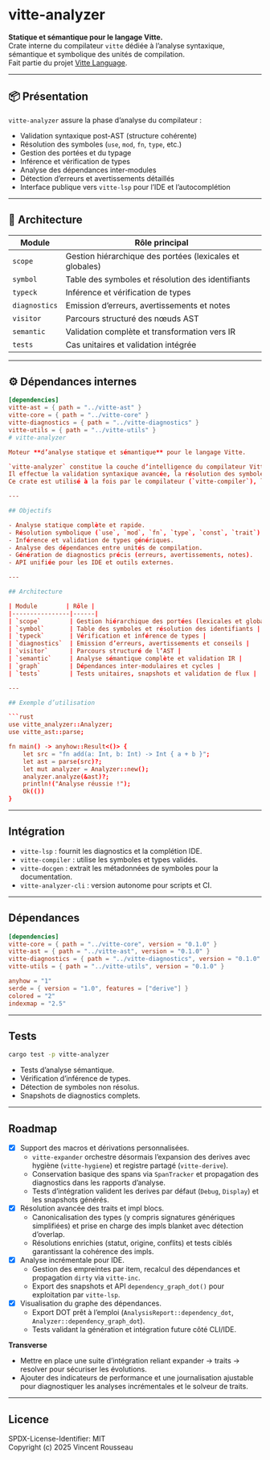 # vitte-analyzer

**Statique et sémantique pour le langage Vitte.**  
Crate interne du compilateur `vitte` dédiée à l’analyse syntaxique, sémantique et symbolique des unités de compilation.  
Fait partie du projet [Vitte Language](https://github.com/vitte-lang/vitte).

---

## 📦 Présentation

`vitte-analyzer` assure la phase d’analyse du compilateur :

- Validation syntaxique post-AST (structure cohérente)
- Résolution des symboles (`use`, `mod`, `fn`, `type`, etc.)
- Gestion des portées et du typage
- Inférence et vérification de types
- Analyse des dépendances inter-modules
- Détection d’erreurs et avertissements détaillés
- Interface publique vers `vitte-lsp` pour l’IDE et l’autocomplétion

---

## 🧠 Architecture

| Module | Rôle principal |
|--------|----------------|
| `scope` | Gestion hiérarchique des portées (lexicales et globales) |
| `symbol` | Table des symboles et résolution des identifiants |
| `typeck` | Inférence et vérification de types |
| `diagnostics` | Emission d’erreurs, avertissements et notes |
| `visitor` | Parcours structuré des nœuds AST |
| `semantic` | Validation complète et transformation vers IR |
| `tests` | Cas unitaires et validation intégrée |

---

## ⚙️ Dépendances internes

```toml
[dependencies]
vitte-ast = { path = "../vitte-ast" }
vitte-core = { path = "../vitte-core" }
vitte-diagnostics = { path = "../vitte-diagnostics" }
vitte-utils = { path = "../vitte-utils" }
# vitte-analyzer

Moteur **d’analyse statique et sémantique** pour le langage Vitte.

`vitte-analyzer` constitue la couche d’intelligence du compilateur Vitte.  
Il effectue la validation syntaxique avancée, la résolution des symboles, la vérification des types et l’analyse des dépendances inter-modules.  
Ce crate est utilisé à la fois par le compilateur (`vitte-compiler`), le langage serveur (`vitte-lsp`) et les outils de documentation (`vitte-docgen`).

---

## Objectifs

- Analyse statique complète et rapide.
- Résolution symbolique (`use`, `mod`, `fn`, `type`, `const`, `trait`).
- Inférence et validation de types génériques.
- Analyse des dépendances entre unités de compilation.
- Génération de diagnostics précis (erreurs, avertissements, notes).
- API unifiée pour les IDE et outils externes.

---

## Architecture

| Module        | Rôle |
|----------------|------|
| `scope`        | Gestion hiérarchique des portées (lexicales et globales) |
| `symbol`       | Table des symboles et résolution des identifiants |
| `typeck`       | Vérification et inférence de types |
| `diagnostics`  | Emission d’erreurs, avertissements et conseils |
| `visitor`      | Parcours structuré de l’AST |
| `semantic`     | Analyse sémantique complète et validation IR |
| `graph`        | Dépendances inter-modulaires et cycles |
| `tests`        | Tests unitaires, snapshots et validation de flux |

---

## Exemple d’utilisation

```rust
use vitte_analyzer::Analyzer;
use vitte_ast::parse;

fn main() -> anyhow::Result<()> {
    let src = "fn add(a: Int, b: Int) -> Int { a + b }";
    let ast = parse(src)?;
    let mut analyzer = Analyzer::new();
    analyzer.analyze(&ast)?;
    println!("Analyse réussie !");
    Ok(())
}
```

---

## Intégration

- `vitte-lsp` : fournit les diagnostics et la complétion IDE.
- `vitte-compiler` : utilise les symboles et types validés.
- `vitte-docgen` : extrait les métadonnées de symboles pour la documentation.
- `vitte-analyzer-cli` : version autonome pour scripts et CI.

---

## Dépendances

```toml
[dependencies]
vitte-core = { path = "../vitte-core", version = "0.1.0" }
vitte-ast = { path = "../vitte-ast", version = "0.1.0" }
vitte-diagnostics = { path = "../vitte-diagnostics", version = "0.1.0" }
vitte-utils = { path = "../vitte-utils", version = "0.1.0" }

anyhow = "1"
serde = { version = "1.0", features = ["derive"] }
colored = "2"
indexmap = "2.5"
```

---

## Tests

```bash
cargo test -p vitte-analyzer
```

- Tests d’analyse sémantique.
- Vérification d’inférence de types.
- Détection de symboles non résolus.
- Snapshots de diagnostics complets.

---

## Roadmap

- [x] Support des macros et dérivations personnalisées.
  - `vitte-expander` orchestre désormais l’expansion des derives avec hygiène (`vitte-hygiene`) et registre partagé (`vitte-derive`).
  - Conservation basique des spans via `SpanTracker` et propagation des diagnostics dans les rapports d’analyse.
  - Tests d’intégration valident les derives par défaut (`Debug`, `Display`) et les snapshots générés.
- [x] Résolution avancée des traits et impl blocs.
  - Canonicalisation des types (y compris signatures génériques simplifiées) et prise en charge des impls blanket avec détection d’overlap.
  - Résolutions enrichies (statut, origine, conflits) et tests ciblés garantissant la cohérence des impls.
- [x] Analyse incrémentale pour IDE.
  - Gestion des empreintes par item, recalcul des dépendances et propagation `dirty` via `vitte-inc`.
  - Export des snapshots et API `dependency_graph_dot()` pour exploitation par `vitte-lsp`.
- [x] Visualisation du graphe des dépendances.
  - Export DOT prêt à l’emploi (`AnalysisReport::dependency_dot`, `Analyzer::dependency_graph_dot`).
  - Tests validant la génération et intégration future côté CLI/IDE.

**Transverse**
- Mettre en place une suite d’intégration reliant expander → traits → resolver pour sécuriser les évolutions.
- Ajouter des indicateurs de performance et une journalisation ajustable pour diagnostiquer les analyses incrémentales et le solveur de traits.

---

## Licence

SPDX-License-Identifier: MIT  
Copyright (c) 2025 Vincent Rousseau
